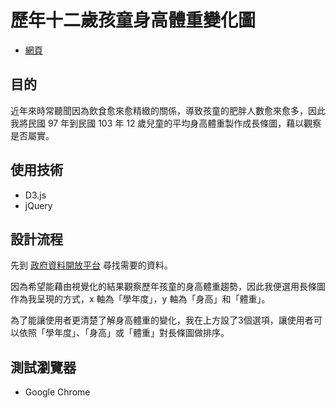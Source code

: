# 歷年十二歲孩童身高體重變化圖

- [網頁](https://shelly4132.github.io/dual_bar/dual.html)


## 目的

近年來時常聽聞因為飲食愈來愈精緻的關係，導致孩童的肥胖人數愈來愈多，因此我將民國 97 年到民國 103 年 12 歲兒童的平均身高體重製作成長條圖，藉以觀察是否屬實。

## 使用技術

- D3.js
- jQuery

## 設計流程

先到 [政府資料開放平台](http://data.gov.tw/) 尋找需要的資料。

因為希望能藉由視覺化的結果觀察歷年孩童的身高體重趨勢，因此我便選用長條圖作為我呈現的方式，x 軸為「學年度」，y 軸為「身高」和「體重」。

為了能讓使用者更清楚了解身高體重的變化，我在上方設了3個選項，讓使用者可以依照「學年度」、「身高」或「體重」對長條圖做排序。

## 測試瀏覽器

- Google Chrome